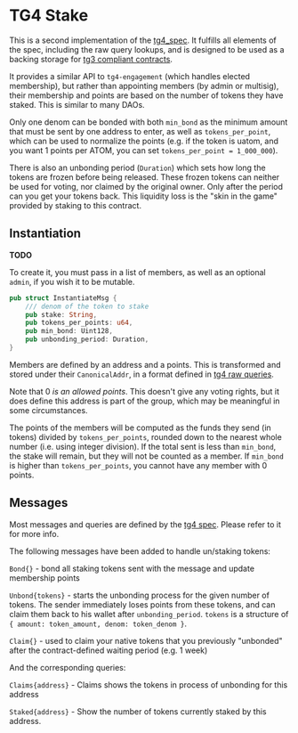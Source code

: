 # TG4 Stake

This is a second implementation of the [tg4_spec](../../packages/tg4/README.md).
It fulfills all elements of the spec, including the raw query lookups,
and is designed to be used as a backing storage for 
[tg3 compliant contracts](https://github.com/confio/poe-contracts/tree/main/packages/tg3/README.md).

It provides a similar API to `tg4-engagement` (which handles elected membership),
but rather than appointing members (by admin or multisig), their
membership and points are based on the number of tokens they have staked.
This is similar to many DAOs.

Only one denom can be bonded with both `min_bond` as the minimum amount
that must be sent by one address to enter, as well as `tokens_per_point`,
which can be used to normalize the points (e.g. if the token is uatom,
and you want 1 points per ATOM, you can set `tokens_per_point = 1_000_000`).

There is also an unbonding period (`Duration`) which sets how long the
tokens are frozen before being released. These frozen tokens can neither
be used for voting, nor claimed by the original owner. Only after the period
can you get your tokens back. This liquidity loss is the "skin in the game"
provided by staking to this contract.

## Instantiation

**TODO**

To create it, you must pass in a list of members, as well as an optional
`admin`, if you wish it to be mutable.

```rust
pub struct InstantiateMsg {
    /// denom of the token to stake
    pub stake: String,
    pub tokens_per_points: u64,
    pub min_bond: Uint128,
    pub unbonding_period: Duration,
}
```

Members are defined by an address and a points. This is transformed
and stored under their `CanonicalAddr`, in a format defined in
[tg4 raw queries](../../packages/tg4/README.md#raw).

Note that 0 *is an allowed points*. This doesn't give any voting rights, 
but it does define this address is part of the group, which may be
meaningful in some circumstances.

The points of the members will be computed as the funds they send 
(in tokens) divided by `tokens_per_points`, rounded down to the nearest
whole number (i.e. using integer division). If the total sent is less than
`min_bond`, the stake will remain, but they will not be counted as a
member. If `min_bond` is higher than `tokens_per_points`, you cannot
have any member with 0 points.

## Messages

Most messages and queries are defined by the 
[tg4 spec](../../packages/tg4/README.md). Please refer to it for more info.

The following messages have been added to handle un/staking tokens:

`Bond{}` - bond all staking tokens sent with the message and update membership points

`Unbond{tokens}` - starts the unbonding process for the given number 
  of tokens. The sender immediately loses points from these tokens,
  and can claim them back to his wallet after `unbonding_period`. `tokens`
  is a structure of `{ amount: token_amount, denom: token_denom }`.

`Claim{}` -  used to claim your native tokens that you previously "unbonded"
after the contract-defined waiting period (e.g. 1 week)

And the corresponding queries:

`Claims{address}` - Claims shows the tokens in process of unbonding
    for this address

`Staked{address}` - Show the number of tokens currently staked by this address.

